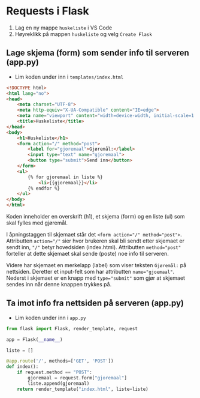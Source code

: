 

# Requests i Flask

1. Lag en ny mappe `huskeliste` i VS Code
2. Høyreklikk på mappen `huskeliste` og velg `Create Flask`

## Lage skjema (form) som sender info til serveren (app.py)

- Lim koden under inn i `templates/index.html`

````html
<!DOCTYPE html>
<html lang="no">
<head>
    <meta charset="UTF-8">
    <meta http-equiv="X-UA-Compatible" content="IE=edge">
    <meta name="viewport" content="width=device-width, initial-scale=1.0">
    <title>Huskeliste</title>
</head>
<body>
    <h1>Huskeliste</h1>
    <form action="/" method="post">
        <label for="gjoremaal">Gjøremål:</label>
        <input type="text" name="gjoremaal">
        <button type="submit">Send inn</button>
    </form>
    <ul>
        {% for gjoremaal in liste %}
            <li>{{gjoremaal}}</li>
        {% endfor %}
    </ul>
</body>
</html>
````

Koden inneholder en overskrift (h1), et skjema (form) og en liste (ul) som skal fylles med gjøremål.

I åpningstaggen til skjemaet står det `<form action="/" method="post">`.
Attributten `action="/"` sier hvor brukeren skal bli sendt etter skjemaet er sendt inn, `"/"` betyr hovedsiden (index.html). 
Attributten `method="post"` forteller at dette skjemaet skal sende (poste) noe info til serveren.

Videre har skjemaet en merkelapp (label) som viser teksten `Gjøremål:` på nettsiden.
Deretter et input-felt som har attributten `name="gjoemaal"`.
Nederst i skjemaet er en knapp med `type="submit"` som gjør at skjemaet sendes inn når denne knappen trykkes på.


## Ta imot info fra nettsiden på serveren (app.py)

- Lim koden under inn i `app.py`

```python
from flask import Flask, render_template, request

app = Flask(__name__)

liste = []

@app.route('/', methods=['GET', 'POST'])
def index():
    if request.method == "POST":
        gjoremaal = request.form["gjoremaal"]
        liste.append(gjoremaal)
    return render_template("index.html", liste=liste)
```



